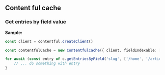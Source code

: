 
## Content ful cache

### Get entries by field value

**Sample:**

```ts
const client = contentful.createClient()

const contentfulCache = new ContentfulCache({ client, fieldIndexable: ['slug'] });

for await (const entry of c.getEntriesByField('slug', ['/home', '/article/123', '/article/456'])) {
    // ... do something with entry
}
```

